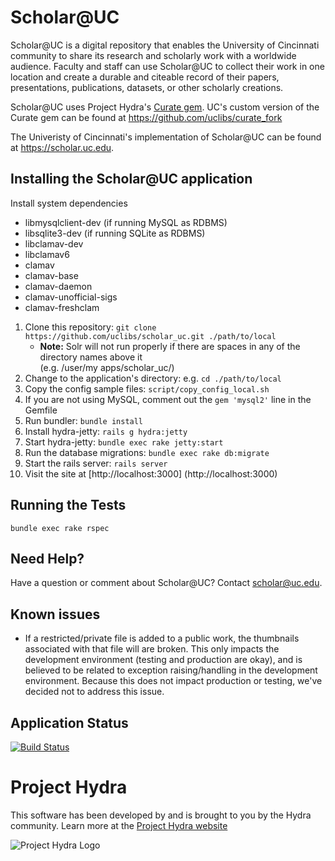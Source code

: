 # Scholar@UC

Scholar@UC is a digital repository that enables the University of Cincinnati community to share its research and scholarly work with a worldwide audience. Faculty and staff can use Scholar@UC to collect their work in one location and create a durable and citeable record of their papers, presentations, publications, datasets, or other scholarly creations.

Scholar@UC uses Project Hydra's [Curate gem](https://github.com/projecthydra-labs/curate).  UC's custom version of the Curate gem can be found at https://github.com/uclibs/curate_fork

The Univeristy of Cincinnati's implementation of Scholar@UC can be found at https://scholar.uc.edu.

## Installing the Scholar@UC application

Install system dependencies
* libmysqlclient-dev (if running MySQL as RDBMS)
* libsqlite3-dev (if running SQLite as RDBMS)
* libclamav-dev 
* libclamav6 
* clamav 
* clamav-base 
* clamav-daemon
* clamav-unofficial-sigs
* clamav-freshclam

1. Clone this repository: `git clone https://github.com/uclibs/scholar_uc.git ./path/to/local`
    * **Note:** Solr will not run properly if there are spaces in any of the directory names above it <br />(e.g. /user/my apps/scholar_uc/) 
1. Change to the application's directory: e.g. `cd ./path/to/local`
1. Copy the config sample files: `script/copy_config_local.sh`
1. If you are not using MySQL, comment out the `gem 'mysql2'` line in the Gemfile
1. Run bundler: `bundle install`
1. Install hydra-jetty: `rails g hydra:jetty`
1. Start hydra-jetty: `bundle exec rake jetty:start`
1. Run the database migrations: `bundle exec rake db:migrate`
1. Start the rails server: `rails server`
1. Visit the site at [http://localhost:3000] (http://localhost:3000)
 
## Running the Tests
`bundle exec rake rspec`

## Need Help?

Have a question or comment about Scholar@UC?  Contact scholar@uc.edu.

## Known issues

* If a restricted/private file is added to a public work, the thumbnails associated with that file will are broken. This only impacts the development environment (testing and production are okay), and is believed to be related to exception raising/handling in the development environment. Because this does not impact production or testing, we've decided not to address this issue.

## Application Status

[![Build Status](https://travis-ci.org/uclibs/scholar_uc.svg?branch=sandbox)](https://travis-ci.org/uclibs/scholar_uc)

# Project Hydra
This software has been developed by and is brought to you by the Hydra community.  Learn more at the
[Project Hydra website](http://projecthydra.org)

![Project Hydra Logo](https://github.com/uvalib/libra-oa/blob/a6564a9e5c13b7873dc883367f5e307bf715d6cf/public/images/powered_by_hydra.png?raw=true)
